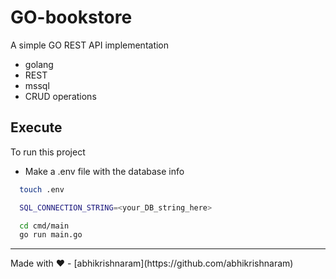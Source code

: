 
# GO-bookstore

A simple GO REST API implementation

- golang
- REST
- mssql
- CRUD operations





## Execute

To run this project

- Make a .env file with the database info


```bash
  touch .env

  SQL_CONNECTION_STRING=<your_DB_string_here>

```

```bash
  cd cmd/main
  go run main.go
```

<hr >
Made with ❤️  - [abhikrishnaram](https://github.com/abhikrishnaram)
